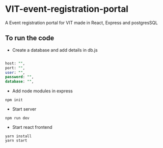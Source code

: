 # VIT-event-registration-portal
A Event registration portal for VIT made in React, Express and postgresSQL


## To run the code

- Create a database  and add details in db.js
```sql

host: "",
port: "",
user: "",
password: "",
database: "",

```
- Add node modules in express
```
npm init
```

- Start server
```
npm run dev
```

- Start react frontend
```
yarn install
yarn start
```
